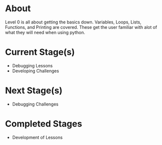 About
=====

Level 0 is all about getting the basics down. Variables, Loops, Lists, Functions, and Printing are covered. These get the user familiar with alot of what they will need when using python.

Current Stage(s)
================

 - Debugging Lessons
 - Developing Challenges
 
Next Stage(s)
=============

 - Debugging Challenges

Completed Stages
================

 - Development of Lessons